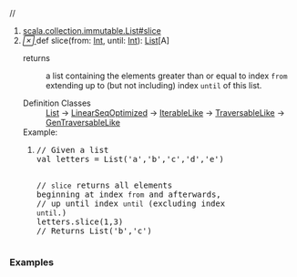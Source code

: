 //
<ol>
<li><a href="https://www.scala-lang.org/api/2.12.3/scala/collection/immutable/List.html#slice(from:Int,until:Int):List[A]">scala.collection.immutable.List#slice</a></li>
<li name="scala.collection.immutable.List#slice" visbl="pub" class="indented0 " data-isabs="false" fullcomment="yes" group="Ungrouped"> <a id="slice(from:Int,until:Int):List[A]"></a><a id="slice(Int,Int):List[A]"></a> <span class="permalink"> <a href="../../../scala/collection/immutable/List.html#slice(from:Int,until:Int):List[A]" title="Permalink"> <i class="material-icons"></i> </a> </span> <span class="modifier_kind"> <span class="modifier"></span> <span class="kind">def</span> </span> <span class="symbol"> <span class="name">slice</span><span class="params">(<span name="from">from: <a href="../../Int.html" class="extype" name="scala.Int">Int</a></span>, <span name="until">until: <a href="../../Int.html" class="extype" name="scala.Int">Int</a></span>)</span><span class="result">: <a href="" class="extype" name="scala.collection.immutable.List">List</a>[<span class="extype" name="scala.collection.immutable.List.A">A</span>]</span> </span> <p class="shortcomment cmt"></p>
 <div class="fullcomment">
  <div class="comment cmt"></div>
  <dl class="paramcmts block">
   <dt>
    returns
   </dt>
   <dd class="cmt">
    <p>a list containing the elements greater than or equal to index <code>from</code> extending up to (but not including) index <code>until</code> of this list.</p>
   </dd>
  </dl>
  <dl class="attributes block"> 
   <dt>
    Definition Classes
   </dt>
   <dd>
    <a href="" class="extype" name="scala.collection.immutable.List">List</a> → 
    <a href="../LinearSeqOptimized.html" class="extype" name="scala.collection.LinearSeqOptimized">LinearSeqOptimized</a> → 
    <a href="../IterableLike.html" class="extype" name="scala.collection.IterableLike">IterableLike</a> → 
    <a href="../TraversableLike.html" class="extype" name="scala.collection.TraversableLike">TraversableLike</a> → 
    <a href="../GenTraversableLike.html" class="extype" name="scala.collection.GenTraversableLike">GenTraversableLike</a>
   </dd>
   <div class="block">
    Example: 
    <ol>
     <li class="cmt"><p></p><pre><span class="cmt">// Given a list</span>
<span class="kw">val</span> letters = <span class="std">List</span>(<span class="lit">'a'</span>,<span class="lit">'b'</span>,<span class="lit">'c'</span>,<span class="lit">'d'</span>,<span class="lit">'e'</span>)

<span class="cmt">// `slice` returns all elements beginning at index `from` and afterwards,</span>
<span class="cmt">// up until index `until` (excluding index `until`.)</span>
letters.slice(<span class="num">1</span>,<span class="num">3</span>) <span class="cmt">// Returns List('b','c')</span></pre></li>
    </ol> 
   </div>
  </dl>
 </div> </li>
        </ol>


### Examples





























